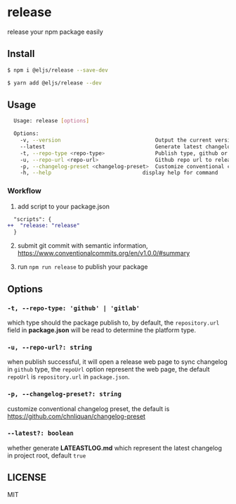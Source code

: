# release

release your npm package easily

## Install

```bash
$ npm i @eljs/release --save-dev
```

```bash
$ yarn add @eljs/release --dev
```

## Usage

```bash
  Usage: release [options]

  Options:
    -v, --version                              Output the current version
    --latest                                   Generate latest changelog (default: true)
    -t, --repo-type <repo-type>                Publish type, github or gitlab
    -u, --repo-url <repo-url>                  Github repo url to release
    -p, --changelog-preset <changelog-preset>  Customize conventional changelog preset
    -h, --help                             display help for command
```

### Workflow

1. add script to your package.json

```diff
  "scripts": {
++  "release: "release"
  }
```

2. submit git commit with semantic information, https://www.conventionalcommits.org/en/v1.0.0/#summary

3. run `npm run release` to publish your package

## Options

### `-t, --repo-type: 'github' | 'gitlab'`

which type should the package publish to, by default, the `repository.url` field in **package.json** will be read to determine the platform type.

### `-u, --repo-url?: string`

when publish successful, it will open a release web page to sync changelog in `github` type, the `repoUrl` option represent the web page, the default `repoUrl` is `repository.url` in `package.json`.

### `-p, --changelog-preset?: string`

customize conventional changelog preset, the default is https://github.com/chnliquan/changelog-preset

### `--latest?: boolean`

whether generate **LATEASTLOG.md** which represent the latest changelog in project root, default `true`

## LICENSE

MIT
